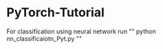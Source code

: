 # PyTorch-Tutorial

For classification using neural network run
""
python nn_classificaiotn_Pyt.py
""
